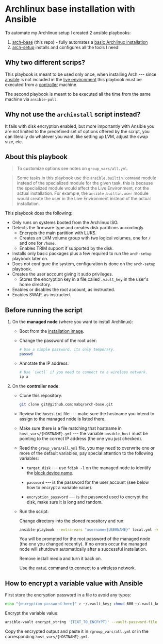 # Archlinux base installation with Ansible

To automate my Archlinux setup I created 2 ansible playbooks:

1. [arch-base](https://github.com/mabq/arch-base) (this repo) - fully automates a [basic Archlinux installation](https://wiki.archlinux.org/title/Installation_guide)
2. [arch-setup](https://github.com/mabq/arch-setup) installs and configures all the tools I need


## Why two different scrips?

This playbook is meant to be used only once, when installing Arch --- since [ansible](https://archlinux.org/packages/extra/any/ansible/) is not included in the [live environment](https://wiki.archlinux.org/title/Installation_guide#Boot_the_live_environment) this playbook must be executed from a [controller](https://docs.ansible.com/ansible/latest/getting_started/index.html#getting-started-with-ansible) machine.

The second playbook is meant to be executed all the time from the same machine via `ansible-pull`.


## Why not use the `archinstall` script instead?

It fails with disk encryption enabled, but more importantly with Ansible you are not limited to the predefined set of options offered by the script, you can literally do whatever you want, like setting up LVM, adjust the swap size, etc.


## About this playbook

> To customize options see notes on `group_vars/all.yml`.

> Some tasks in this playbook use the `ansible.builtin.command` module instead of the specialized module for the given task, this is because the specialized module would affect the Live Environment, not the actual installation. For example, the `ansible.builtin.user` module would create the user in the Live Environment instead of the actual installation. 

This playbook does the following:

- Only runs on systems booted from the Archlinux ISO.
- Detects the firmware type and creates disk partitions accordingly. 
    - Encrypts the main partition with LUKS.
    - Creates an LVM volume group with two logical volumes, one for `/` and one for `/home`.
    - Enables TRIM support if supported by the disk.
- Installs only basic packages plus a few required to run the `arch-setup` playbook later on.
- Does not configure the system, configuration is done on the `arch-setup` playbook.
- Creates the user account giving it sudo privileges.
    - Stores the encryption key in a file called `.vault_key` in the user's home directory.
- Enables or disables the root account, as instructed.
- Enables SWAP, as instructed.


## Before running the script

1. On the **managed node** (where you want to install Archlinux):

   - Boot from the [installation image](https://archlinux.org/download/).
   
   - Change the password of the root user:
   
     ```bash
     # Use a simple password, its only temporary.
     passwd
     ```
   
   - Annotate the IP address:
   
     ```bash
     # Use `iwctl` if you need to connect to a wireless network.
     ip a
     ```
   
2. On the **controller node**:

   - Clone this repository:
   
     ```bash
     git clone git@github.com:mabq/arch-base.git
     ``` 
   
   - Review the `hosts.ini` file --- make sure the hostname you intend to assign to the managed node is listed there.
   
   - Make sure there is a file matching that hostname in `host_vars/{HOSTNAME}.yml` --- the variable `ansible_host` must be pointing to the correct IP address (the one you just checked).

   - Read the `group_vars/all.yml` file, you may need to overwrite one or more of the default variables, pay special attention to the following variables: 

     - `target_disk` --- use `fdisk -l` on the managed node to identify the [block device name](https://wiki.archlinux.org/title/Device_file#Block_devices).

     - `password` --- is the password for the user account (see below how to encrypt a variable value).

     - `encryption_password` --- is the password used to encrypt the disk, make sure it is long and random.

   - Run the script:

     Change directory into the cloned repository and run:

     ```bash
     ansible-playbook --extra-vars "username={USERNAME}" local.yml -k --vault-password-file ~/.vault_key
     ```

     You will be prompted for the root password of the managed node (the one you changed recently). If no errors occur the managed node will shutdown automatically after a successful installation.

     Remove install media and turn it back on.

     Use the `nmtui` command to connect to a wireless network.


## How to encrypt a variable value with Ansible

First store the encryption password in a file to avoid any typos:

   ```bash
   echo "{encryption-password-here}" > ~/.vault_key; chmod 600 ~/.vault_key
   ```

Encrypt the variable value:

   ```bash
   ansible-vault encrypt_string '{TEXT_TO_ENCRYPT}' --vault-password-file ~/.vault_key --name '{VARIABLE_NAME}'`
   ```

Copy the encrypted output and paste it in `/group_vars/all.yml` or in the corresponding `host_vars/{HOSTNAME}.yml`.


